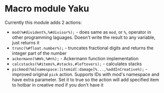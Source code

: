 # Macro module Yaku

Currently this module adds 2 actions:
- `mod(%#divident%,%#divisor%);` - does same as `mod`, or `%`, operator in other programming laguages. Doesn't write the result to any variable, just returns it
- `trunc(%#float.number%);` - truncates fractional digits and returns the integer part of the number
- `ackermann(%#m%,%#n%);` - Ackermann function implementation
- `calcstacks(%#items%,#stacks,#leftovers);` - calculates stacks
- `pickmod(%&[namespace:]itemid[:damage]%...,%addInCreative%);` - improved original `pick` action. Supports IDs with mod's namespace and have extra parameter. Set it to true so the action will add specified item to hotbar in creative mod if you don't have it
